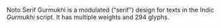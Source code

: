 Noto Serif Gurmukhi is a modulated (“serif”) design for texts in the Indic _Gurmukhi_ script. It has multiple weights and 294 glyphs.